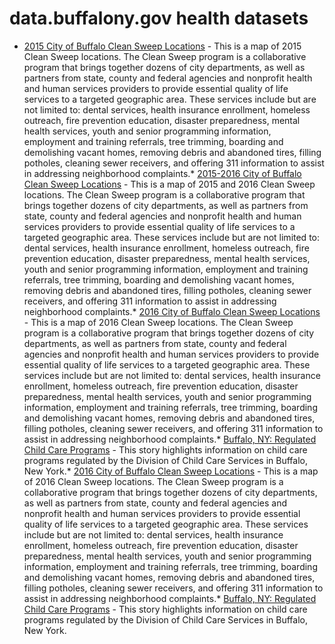 # data.buffalony.gov health datasets
* [2015 City of Buffalo Clean Sweep Locations](https://data.buffalony.gov/d/9gtb-x4pa) - This is a map of 2015 Clean Sweep locations. The Clean Sweep program is a collaborative program that brings together dozens of city departments, as well as partners from state, county and federal agencies and nonprofit health and human services providers to provide essential quality of life services to a targeted geographic area. These services include but are not limited to: dental services, health insurance enrollment, homeless outreach, fire prevention education, disaster preparedness, mental health services, youth and senior programming information, employment and training referrals, tree trimming, boarding and demolishing vacant homes, removing debris and abandoned tires, filling potholes, cleaning sewer receivers, and offering 311 information to assist in addressing neighborhood complaints.* [2015-2016 City of Buffalo Clean Sweep Locations](https://data.buffalony.gov/d/p9js-j33q) - This is a map of 2015 and 2016 Clean Sweep locations. The Clean Sweep program is a collaborative program that brings together dozens of city departments, as well as partners from state, county and federal agencies and nonprofit health and human services providers to provide essential quality of life services to a targeted geographic area. These services include but are not limited to: dental services, health insurance enrollment, homeless outreach, fire prevention education, disaster preparedness, mental health services, youth and senior programming information, employment and training referrals, tree trimming, boarding and demolishing vacant homes, removing debris and abandoned tires, filling potholes, cleaning sewer receivers, and offering 311 information to assist in addressing neighborhood complaints.* [2016 City of Buffalo Clean Sweep Locations](https://data.buffalony.gov/d/a8bp-4mw9) - This is a map of 2016 Clean Sweep locations. The Clean Sweep program is a collaborative program that brings together dozens of city departments, as well as partners from state, county and federal agencies and nonprofit health and human services providers to provide essential quality of life services to a targeted geographic area. These services include but are not limited to: dental services, health insurance enrollment, homeless outreach, fire prevention education, disaster preparedness, mental health services, youth and senior programming information, employment and training referrals, tree trimming, boarding and demolishing vacant homes, removing debris and abandoned tires, filling potholes, cleaning sewer receivers, and offering 311 information to assist in addressing neighborhood complaints.* [Buffalo, NY: Regulated Child Care Programs](https://data.buffalony.gov/stories/s/tdax-qkt9) - This story highlights information on child care programs regulated by the Division of Child Care Services in Buffalo, New York.* [2016 City of Buffalo Clean Sweep Locations](https://data.buffalony.gov/d/a8bp-4mw9) - This is a map of 2016 Clean Sweep locations. The Clean Sweep program is a collaborative program that brings together dozens of city departments, as well as partners from state, county and federal agencies and nonprofit health and human services providers to provide essential quality of life services to a targeted geographic area. These services include but are not limited to: dental services, health insurance enrollment, homeless outreach, fire prevention education, disaster preparedness, mental health services, youth and senior programming information, employment and training referrals, tree trimming, boarding and demolishing vacant homes, removing debris and abandoned tires, filling potholes, cleaning sewer receivers, and offering 311 information to assist in addressing neighborhood complaints.* [Buffalo, NY: Regulated Child Care Programs](https://data.buffalony.gov/stories/s/tdax-qkt9) - This story highlights information on child care programs regulated by the Division of Child Care Services in Buffalo, New York.
